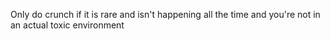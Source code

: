 Only do crunch if it is rare and isn't happening all the time and you're not in an actual toxic environment